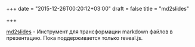 +++
date = "2015-12-26T00:20:12+03:00"
draft = false
title = "md2slides"

+++

<p><a href="https://github.com/agonzalezro/md2slides">md2slides</a>&nbsp;- Инструмент для трансформации markdown файлов в презентацию. Пока поддерживается только&nbsp;reveal.js.</p>

